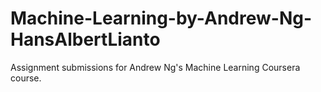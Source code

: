 # Machine-Learning-by-Andrew-Ng-HansAlbertLianto
Assignment submissions for Andrew Ng's Machine Learning Coursera course.
